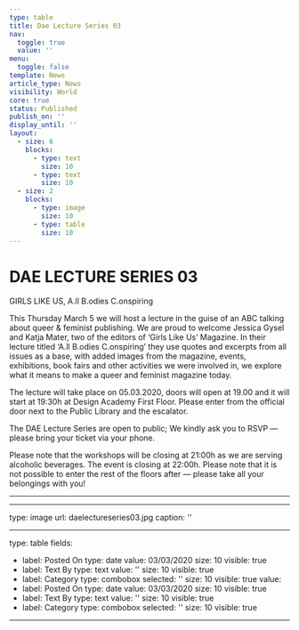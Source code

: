 ```yaml
---
type: table
title: Dae Lecture Series 03
nav:
  toggle: true
  value: ''
menu:
  toggle: false
template: News
article_type: News
visibility: World
core: true
status: Published
publish_on: ''
display_until: ''
layout:
  - size: 6
    blocks:
      - type: text
        size: 10
      - type: text
        size: 10
  - size: 2
    blocks:
      - type: image
        size: 10
      - type: table
        size: 10
---
```


# DAE LECTURE SERIES 03

GIRLS LIKE US, A.ll B.odies C.onspiring

This Thursday March 5 we will host a lecture in the guise of an ABC talking about queer & feminist publishing. We are proud to welcome Jessica Gysel and Katja Mater, two of the editors of ‘Girls Like Us’ Magazine. In their lecture titled ‘A.ll B.odies C.onspiring’ they use quotes and excerpts from all issues as a base, with added images from the magazine, events, exhibitions, book fairs and other activities we were involved in, we explore what it means to make a queer and feminist magazine today.

The lecture will take place on 05.03.2020, doors will open at 19.00 and it will start at 19:30h at Design Academy First Floor. Please enter from the official door next to the Public Library and the escalator.

The DAE Lecture Series are open to public; We kindly ask you to RSVP — please bring your ticket via your phone.

Please note that the workshops will be closing at 21:00h as we are serving alcoholic beverages. The event is closing at 22:00h. Please note that it is not possible to enter the rest of the floors after — please take all your belongings with you!

---



---

type: image
url: daelectureseries03.jpg
caption: ''

---

type: table
fields:
  - label: Posted On
    type: date
    value: 03/03/2020
    size: 10
    visible: true
  - label: Text By
    type: text
    value: ''
    size: 10
    visible: true
  - label: Category
    type: combobox
    selected: ''
    size: 10
    visible: true
value:
  - label: Posted On
    type: date
    value: 03/03/2020
    size: 10
    visible: true
  - label: Text By
    type: text
    value: ''
    size: 10
    visible: true
  - label: Category
    type: combobox
    selected: ''
    size: 10
    visible: true

---
